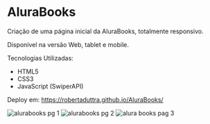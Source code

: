 # AluraBooks

Criação de uma página inicial da AluraBooks, totalmente responsivo.

Disponível na versão Web, tablet e mobile.

 Tecnologias Utilizadas:
- HTML5
- CSS3
- JavaScript (SwiperAPI)
  
Deploy em: https://robertaduttra.github.io/AluraBooks/

![alurabooks pg 1](https://github.com/robertaduttra/AluraBooks/assets/96507065/a2407873-61b0-431d-a43d-d870cae932ca)
![alurabooks pg 2](https://github.com/robertaduttra/AluraBooks/assets/96507065/36408ae6-468c-4304-b47c-bb8e7b74c214)
![alura books pag 3](https://github.com/robertaduttra/AluraBooks/assets/96507065/2c6b071e-132c-4b1c-9c12-357bee90ada1)
